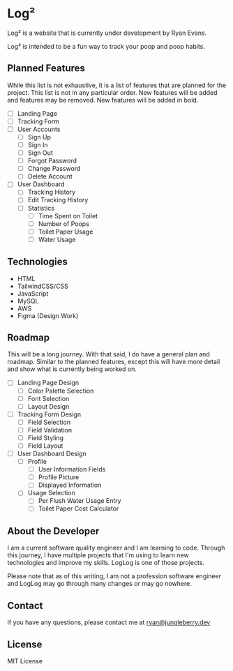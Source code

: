# Log²

Log² is a website that is currently under development by Ryan Evans.

Log² is intended to be a fun way to track your poop and poop habits.

## Planned Features

While this list is not exhaustive, it is a list of features that are planned for the project. This list is not in any particular order. New features will be added and features may be removed. New features will be added in bold.

- [ ] Landing Page
- [ ] Tracking Form
- [ ] User Accounts
  - [ ] Sign Up
  - [ ] Sign In
  - [ ] Sign Out
  - [ ] Forgot Password
  - [ ] Change Password
  - [ ] Delete Account
- [ ] User Dashboard
  - [ ] Tracking History
  - [ ] Edit Tracking History
  - [ ] Statistics
    - [ ] Time Spent on Toilet
    - [ ] Number of Poops
    - [ ] Toilet Paper Usage
    - [ ] Water Usage

## Technologies

- HTML
- TailwindCSS/CSS
- JavaScript
- MySQL
- AWS
- Figma (Design Work)

## Roadmap

This will be a long journey. With that said, I do have a general plan and roadmap. Similar to the planned features, except this will have more detail and show what is currently being worked on.

- [ ] Landing Page Design
  - [ ] Color Palette Selection
  - [ ] Font Selection
  - [ ] Layout Design
- [ ] Tracking Form Design
  - [ ] Field Selection
  - [ ] Field Validation
  - [ ] Field Styling
  - [ ] Field Layout
- [ ] User Dashboard Design
  - [ ] Profile
    - [ ] User Information Fields
    - [ ] Profile Picture
    - [ ] Displayed Information
  - [ ] Usage Selection
    - [ ] Per Flush Water Usage Entry
    - [ ] Toilet Paper Cost Calculator

## About the Developer

I am a current software quality engineer and I am learning to code. Through this journey, I have multiple projects that I'm using to learn new technologies and improve my skills. LogLog is one of those projects.

Please note that as of this writing, I am not a profession software engineer and LogLog may go through many changes or may go nowhere.

## Contact

If you have any questions, please contact me at ryan@jungleberry.dev

## License

MIT License
